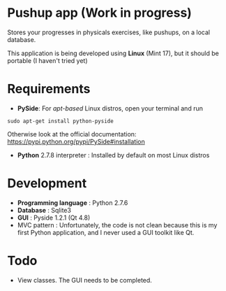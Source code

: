 # Pushup app (Work in progress)
Stores your progresses in physicals exercises, like pushups, on a local database.

This application is being developed using __Linux__ (Mint 17), but it should be portable (I haven't tried yet)

# Requirements
- __PySide__: For _apt-based_ Linux distros, open your terminal and run 

```sudo apt-get install python-pyside```
 
 Otherwise look at the official documentation: https://pypi.python.org/pypi/PySide#installation
- __Python__ 2.7.8 interpreter : Installed by default on most Linux distros

# Development 
- __Programming language__ : Python 2.7.6
- __Database__ : Sqlite3 
- __GUI__ : Pyside 1.2.1 (Qt 4.8)
- MVC pattern : Unfortunately, the code is not clean because this is my first Python application, and I never used a GUI toolkit like Qt. 

# Todo 
- View classes. The GUI needs to be completed.
